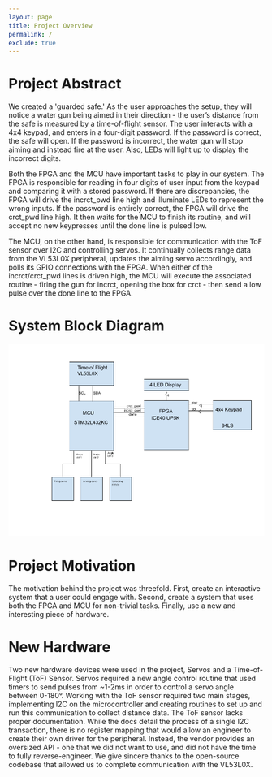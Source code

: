 ```yaml
---
layout: page
title: Project Overview
permalink: /
exclude: true
---
```


# Project Abstract
We created a 'guarded safe.' As the user approaches the setup, they will notice a water gun being aimed in their direction - the user’s distance from the safe is measured by a time-of-flight sensor. The user interacts with a 4x4 keypad, and enters in a four-digit password. If the password is correct, the safe will open. If the password is incorrect, the water gun will stop aiming and instead fire at the user. Also, LEDs will light up to display the incorrect digits. 

Both the FPGA and the MCU have important tasks to play in our system. The FPGA is responsible for reading in four digits of user input from the keypad and comparing it with a stored password. If there are discrepancies, the FPGA will drive the incrct_pwd line high and illuminate LEDs to represent the wrong inputs. If the password is entirely correct, the FPGA will drive the crct_pwd line high. It then waits for the MCU to finish its routine, and will accept no new keypresses until the done line is pulsed low. 

The MCU, on the other hand, is responsible for communication with the ToF sensor over I2C and controlling servos. It continually collects range data from the VL53L0X peripheral, updates the aiming servo accordingly, and polls its GPIO connections with the FPGA. When either of the incrct/crct_pwd lines is driven high, the MCU will execute the associated routine - firing the gun for incrct, opening the box for crct - then send a low pulse over the done line to the FPGA. 

# System Block Diagram

<div style="text-align: left">
  <img src="./assets/schematics/Block_Diagram.png" alt="block diagram" width="800" />
</div>


# Project Motivation
The motivation behind the project was threefold. First, create an interactive system that a user could engage with. Second, create a system that uses both the FPGA and MCU for non-trivial tasks. Finally, use a new and interesting piece of hardware. 

# New Hardware
Two new hardware devices were used in the project, Servos and a Time-of-Flight (ToF) Sensor. Servos required a new angle control routine that used timers to send pulses from ~1-2ms in order to control a servo angle between 0-180°. Working with the ToF sensor required two main stages, implementing I2C on the microcontroller and creating routines to set up and run this communication to collect distance data. 
The ToF sensor lacks proper documentation. While the docs detail the process of a single I2C transaction, there is no register mapping that would allow an engineer to create their own driver for the peripheral. Instead, the vendor provides an oversized API - one that we did not want to use, and did not have the time to fully reverse-engineer. We give sincere thanks to the open-source codebase that allowed us to complete communication with the VL53L0X.


